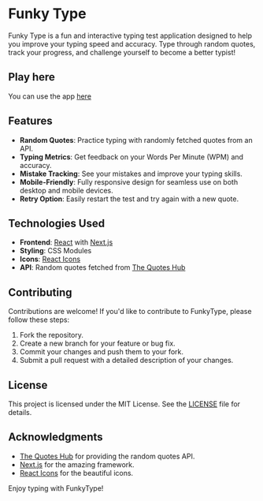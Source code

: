 # Funky Type

Funky Type is a fun and interactive typing test application designed to help you improve your typing speed and accuracy. Type through random quotes, track your progress, and challenge yourself to become a better typist!

## Play here

You can use the app [here](test)

## Features

- **Random Quotes**: Practice typing with randomly fetched quotes from an API.
- **Typing Metrics**: Get feedback on your Words Per Minute (WPM) and accuracy.
- **Mistake Tracking**: See your mistakes and improve your typing skills.
- **Mobile-Friendly**: Fully responsive design for seamless use on both desktop and mobile devices.
- **Retry Option**: Easily restart the test and try again with a new quote.

## Technologies Used

- **Frontend**: [React](https://reactjs.org) with [Next.js](https://nextjs.org)
- **Styling**: CSS Modules
- **Icons**: [React Icons](https://react-icons.github.io/react-icons/)
- **API**: Random quotes fetched from [The Quotes Hub](https://thequoteshub.com)

## Contributing

Contributions are welcome! If you'd like to contribute to FunkyType, please follow these steps:

1. Fork the repository.
2. Create a new branch for your feature or bug fix.
3. Commit your changes and push them to your fork.
4. Submit a pull request with a detailed description of your changes.

## License

This project is licensed under the MIT License. See the [LICENSE](LICENSE) file for details.

## Acknowledgments

- [The Quotes Hub](https://thequoteshub.com) for providing the random quotes API.
- [Next.js](https://nextjs.org) for the amazing framework.
- [React Icons](https://react-icons.github.io/react-icons/) for the beautiful icons.

Enjoy typing with FunkyType!
